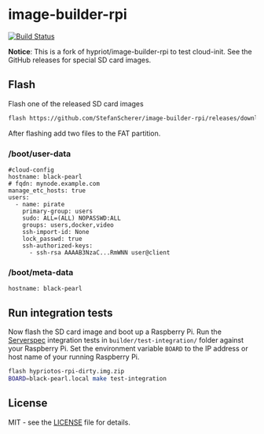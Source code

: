# image-builder-rpi
[![Build Status](https://travis-ci.org/StefanScherer/image-builder-rpi.svg?branch=cloud-init)](https://travis-ci.org/StefanScherer/image-builder-rpi)

**Notice**: This is a fork of hypriot/image-builder-rpi to test cloud-init. See the GitHub releases for special SD card images.

## Flash

Flash one of the released SD card images

```bash
flash https://github.com/StefanScherer/image-builder-rpi/releases/download/v1.3.1/hypriotos-rpi-v1.3.1.img.zip
```

After flashing add two files to the FAT partition.

### /boot/user-data

```
#cloud-config
hostname: black-pearl
# fqdn: mynode.example.com
manage_etc_hosts: true
users:
  - name: pirate
    primary-group: users
    sudo: ALL=(ALL) NOPASSWD:ALL
    groups: users,docker,video
    ssh-import-id: None
    lock_passwd: true
    ssh-authorized-keys:
      - ssh-rsa AAAAB3NzaC...RmWNN user@client
```

### /boot/meta-data

```
hostname: black-pearl
```

## Run integration tests

Now flash the SD card image and boot up a Raspberry Pi. Run the [Serverspec](http://serverspec.org) integration tests in `builder/test-integration/`
folder against your Raspberry Pi. Set the environment variable `BOARD` to the
IP address or host name of your running Raspberry Pi.

```bash
flash hypriotos-rpi-dirty.img.zip
BOARD=black-pearl.local make test-integration
```

## License

MIT - see the [LICENSE](./LICENSE) file for details.
